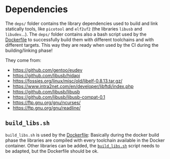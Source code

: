 # Dependencies
The `deps/` folder contains the library dependencies used to build and link statically tools, like `picotool` and `elf2uf2` (the libraries `libusb` and `libudev`...).
The `deps/` folder contains also a bash script used by the [Dockerfile](../Dockerfile) to successfully build them with different toolchains and with different targets.
This way they are ready when used by the CI during the building/linking phase!

They come from:
- https://github.com/gentoo/eudev
- https://github.com/libusb/hidapi
- https://fossies.org/linux/misc/old/libelf-0.8.13.tar.gz/
- https://www.intra2net.com/en/developer/libftdi/index.php
- https://github.com/libusb/libusb
- https://github.com/libusb/libusb-compat-0.1
- https://ftp.gnu.org/gnu/ncurses/
- https://ftp.gnu.org/gnu/readline/

## `build_libs.sh`
`build_libs.sh` is used by the [Dockerfile](../Dockerfile#L53-L59):
Basically during the docker build phase the libraries are compiled with every toolchain available in the Docker container. Other libraries can be added, the [`build_libs.sh`](build_libs.sh) script needs to be adapted, but the Dockerfile should be ok.
